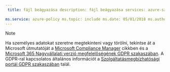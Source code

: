 ```yaml
---
 title: fájl beágyazása description: fájl beágyazása services: azure-szabályzat author: eross-msft
 
ms.service: azure-policy ms.topic: include ms.date: 05/01/2018 ms.author: lizross ms.custom: include file
---
```


>[!Note]
>Ha személyes adatokat szeretne megtekinteni vagy törölni, tekintse át a Microsoft útmutatóját a [Microsoft Compliance Manager](https://servicetrust.microsoft.com/ComplianceManager) cikkben és a [Microsoft 365 Nagyvállalati verzió megfelelőségének GDPR szakaszában](https://docs.microsoft.com/en-us/microsoft-365/compliance/gdpr). A GDPR-ral kapcsolatos általános információt a [Szolgáltatásmegbízhatósági portál GDPR szakaszában](https://servicetrust.microsoft.com/ViewPage/GDPRGetStarted) talál.
